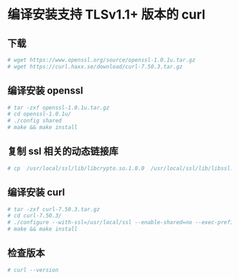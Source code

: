 # 编译安装支持 TLSv1.1+ 版本的 curl

## 下载

```bash
# wget https://www.openssl.org/source/openssl-1.0.1u.tar.gz
# wget https://curl.haxx.se/download/curl-7.50.3.tar.gz
```

## 编译安装 openssl

```bash
# tar -zxf openssl-1.0.1u.tar.gz
# cd openssl-1.0.1u/
# ./config shared
# make && make install
```

## 复制 ssl 相关的动态链接库

```bash
# cp  /usr/local/ssl/lib/libcrypto.so.1.0.0  /usr/local/ssl/lib/libssl.so.1.0.0  /usr/lib64/
```

## 编译安装 curl

```bash
# tar -zxf curl-7.50.3.tar.gz
# cd curl-7.50.3/
# ./configure --with-ssl=/usr/local/ssl --enable-shared=no --exec-prefix=/usr
# make && make install
```

## 检查版本

```bash
# curl --version
```
